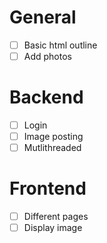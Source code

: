 # General

- [ ] Basic html outline
- [ ] Add photos

# Backend

- [ ] Login
- [ ] Image posting
- [ ] Mutlithreaded

# Frontend

- [ ] Different pages
- [ ] Display image
